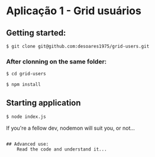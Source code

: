 # Aplicação 1 - Grid usuários

## Getting started:

```bash
$ git clone git@github.com:desoares1975/grid-users.git
```
### After clonning on the same folder:

```bash
$ cd grid-users
```
```bash
$ npm install
```
## Starting application

```bash
$ node index.js
```
If you're a fellow dev, nodemon will suit you, or not...
```

## Advanced use:
    Read the code and understand it...


